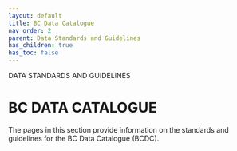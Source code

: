 ```yaml
---
layout: default
title: BC Data Catalogue
nav_order: 2
parent: Data Standards and Guidelines
has_children: true
has_toc: false
---
```


DATA STANDARDS AND GUIDELINES 
# BC DATA CATALOGUE

The pages in this section provide information on the standards and guidelines for the BC Data Catalogue (BCDC).
